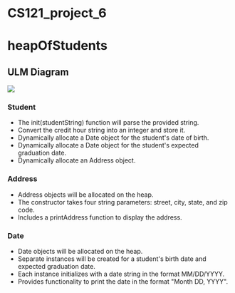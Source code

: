 # CS121_project_6

# heapOfStudents

## ULM Diagram
[![](https://mermaid.ink/img/pako:eNp9U8FugzAM_ZUop7ajP8Bh0qRq26HbpbeJS0ZcGq0kyDHTWNd_XxJCKQXKxeH5xfZ7SU48NxJ4yvOjsHajRIGizDRz345qCZrYev33yDaCYAJ-khLB2mEmZQ_MEipduBCgXfibZe0VWnoXJcwy3HAzBD_YiknzOZeCnwpyAvmCQo45UcBqXolyMUeQil5NjROEuF4sx6n1ndy3UdIVV7QYmDTHrFyS7pSLRhVAW-fVs3e0o4WjDW6cWoD1fOnQ69Nh0bduL4sOlEbTYQhJ0QyBBgT2SK-v77G8SQdRXbs2d-4W7dTxWMaDuwBAIzhX1ExwL7f3Cv1VVY_FPovllIC2VxKKJ221xG-flHNT6cwTXgKWQkn3yoKOjNMB3F3mqVtKgV8Zz7TniZrMrtE5TwlrSDiaujjwdC-O1v3VlTcyPtGOUgn9YUx5Ifl7avAtvmkfzv8Sajr5?type=png)](https://mermaid.live/edit#pako:eNp9U8FugzAM_ZUop7ajP8Bh0qRq26HbpbeJS0ZcGq0kyDHTWNd_XxJCKQXKxeH5xfZ7SU48NxJ4yvOjsHajRIGizDRz345qCZrYev33yDaCYAJ-khLB2mEmZQ_MEipduBCgXfibZe0VWnoXJcwy3HAzBD_YiknzOZeCnwpyAvmCQo45UcBqXolyMUeQil5NjROEuF4sx6n1ndy3UdIVV7QYmDTHrFyS7pSLRhVAW-fVs3e0o4WjDW6cWoD1fOnQ69Nh0bduL4sOlEbTYQhJ0QyBBgT2SK-v77G8SQdRXbs2d-4W7dTxWMaDuwBAIzhX1ExwL7f3Cv1VVY_FPovllIC2VxKKJ221xG-flHNT6cwTXgKWQkn3yoKOjNMB3F3mqVtKgV8Zz7TniZrMrtE5TwlrSDiaujjwdC-O1v3VlTcyPtGOUgn9YUx5Ifl7avAtvmkfzv8Sajr5)

### Student
- The init(studentString) function will parse the provided string.
- Convert the credit hour string into an integer and store it.
- Dynamically allocate a Date object for the student's date of birth.
- Dynamically allocate a Date object for the student's expected graduation date.
- Dynamically allocate an Address object.

### Address
- Address objects will be allocated on the heap.
- The constructor takes four string parameters: street, city, state, and zip code.
- Includes a printAddress function to display the address.

### Date
- Date objects will be allocated on the heap.
- Separate instances will be created for a student's birth date and expected graduation date.
- Each instance initializes with a date string in the format MM/DD/YYYY.
- Provides functionality to print the date in the format "Month DD, YYYY".
